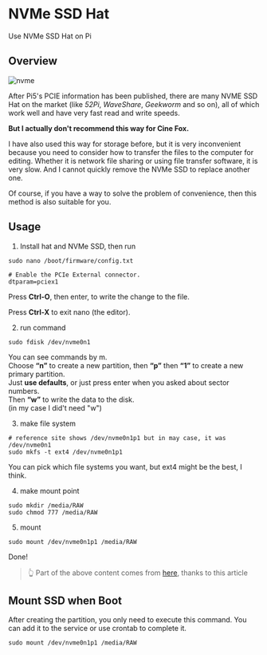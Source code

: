 # NVMe SSD Hat

Use NVMe SSD Hat on Pi

## Overview

![nvme](/nvme.jpg)

After Pi5's PCIE information has been published, there are many NVME SSD Hat on the market (like *52Pi*, *WaveShare*, *Geekworm* and so on), all of which work well and have very fast read and write speeds. 

**But I actually don't recommend this way for Cine Fox.**

I have also used this way for storage before, but it is very inconvenient because you need to consider how to transfer the files to the computer for editing. Whether it is network file sharing or using file transfer software, it is very slow. And I cannot quickly remove the NVMe SSD to replace another one. 

Of course, if you have a way to solve the problem of convenience, then this method is also suitable for you.

## Usage

1. Install hat and NVMe SSD, then run

```shell
sudo nano /boot/firmware/config.txt
```

```shell
# Enable the PCIe External connector.
dtparam=pciex1
```

Press **Ctrl-O**, then enter, to write the change to the file.

Press **Ctrl-X** to exit nano (the editor).

2. run command
```shell
sudo fdisk /dev/nvme0n1
```
You can see commands by m.  
Choose **“n”** to create a new partition, then **“p”** then **“1”** to create a new primary partition.  
Just **use defaults**, or just press enter when you asked about sector numbers.  
Then **“w”** to write the data to the disk.  
(in my case I did't need "w")  

3. make file system
```shell
# reference site shows /dev/nvme0n1p1 but in may case, it was /dev/nvme0n1
sudo mkfs -t ext4 /dev/nvme0n1p1
```
You can pick which file systems you want, but ext4 might be the best, I think.  

4. make mount point
```shell
sudo mkdir /media/RAW
sudo chmod 777 /media/RAW
```

5. mount
```shell
sudo mount /dev/nvme0n1p1 /media/RAW
```

Done!

> 👆 Part of the above content comes from [here](https://gist.github.com/a-maumau/b826164698da318f992aad5498d0d934), thanks to this article

## Mount SSD when Boot

After creating the partition, you only need to execute this command. You can add it to the service or use crontab to complete it.

```shell
sudo mount /dev/nvme0n1p1 /media/RAW
```